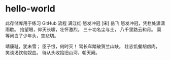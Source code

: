 # hello-world
此存储库用于练习 GitHub 流程
满江红·怒发冲冠
[宋] 岳飞
怒发冲冠，凭栏处潇潇雨歇。
抬望眼，仰天长啸，壮怀激烈。
三十功名尘与土，
八千里路云和月。
莫等闲白了少年头，空悲切。

靖康耻，犹未雪；
臣子恨，何时灭！
驾长车踏破贺兰山缺。
壮志饥餐胡虏肉，
笑谈渴饮匈奴血。
待从头收拾旧山河，朝天阙。
